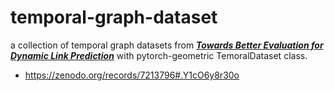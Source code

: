 # temporal-graph-dataset

a collection of temporal graph datasets from [***Towards Better Evaluation for Dynamic Link Prediction***]() with pytorch-geometric TemoralDataset class.

- https://zenodo.org/records/7213796#.Y1cO6y8r30o